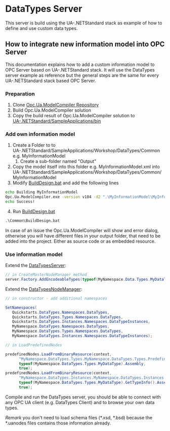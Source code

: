 ﻿# DataTypes Server

This server is build using the UA-.NETStandard stack as example of how to define and use custom data types.

## How to integrate new information model into OPC Server

This documentation explains how to add a custom information model to OPC Server based on UA-.NETStandard stack. It will use the DataTypes server example as reference but the general steps are the same for every UA-.NETStandard stack based OPC Server.

### Preparation

1. Clone [Opc.Ua.ModelCompiler Repository](https://github.com/OPCFoundation/UA-ModelCompiler)
2. Build Opc.Ua.ModelCompiler solution
3. Copy the build result of Opc.Ua.ModelCompiler solution to [UA-.NETStandard/SampleApplications/bin](./../../bin)

### Add own information model

1. Create a Folder to to UA-.NETStandard/SampleApplications/Workshop/DataTypes/Common e.g. MyInformationModel
   1. Create a sub-folder named "Output"
2. Copy the model itself into this folder e.g. MyInformationModel.xml into UA-.NETStandard/SampleApplications/Workshop/DataTypes/Common/MyInformationModel
3. Modify [BuildDesign.bat](./Common/BuildDesign.bat) and add the following lines

```cmd
echo Building MyInformationModel
Opc.Ua.ModelCompiler.exe -version v104 -d2 ".\MyInformationModel\MyInformationModel.xml" -cg ".\MyInformationModel\Output\MyInformationModel.csv" -o2 ".\MyInformationModel\Output"
echo Success!
```

4. Run [BuildDesign.bat](./Common/BuildDesign.bat)

```cmd
.\Common\BuildDesign.bat
```

In case of an issue the Opc.Ua.ModelCompiler will show and error dialog, otherwise you will have different files in your output folder, that need to be added into the project. Either as source code or as embedded resource.

### Use information model

Extend the [DataTypesServer](./Server/DataTypesServer.cs):

```csharp
// in CreateMasterNodeManager method
server.Factory.AddEncodeableTypes(typeof(MyNamespace.Data.Types.MyDataType).Assembly);
```

Extend the [DataTypesNodeManager](./Server/DataTypesNodeManager.cs):

```csharp
// in constructor - add additional namespaces

SetNamespaces(
   Quickstarts.DataTypes.Namespaces.DataTypes,
   Quickstarts.DataTypes.Types.Namespaces.DataTypes,
   Quickstarts.DataTypes.Instances.Namespaces.DataTypeInstances,
   MyNamespace.DataTypes.Namespaces.DataTypes,
   MyNamespace.DataTypes.Types.Namespaces.DataTypes,
   MyNamespace.DataTypes.Instances.Namespaces.DataTypeInstances);

// in LoadPredefinedNodes

predefinedNodes.LoadFromBinaryResource(context, 
      "MyNamespace.DataTypes.Types.MyNamespace.DataTypes.Types.PredefinedNodes.uanodes",
      typeof(MyNamespace.DataTypes.Types.MyDataType).Assembly,
      true);
predefinedNodes.LoadFromBinaryResource(context,
      "MyNamespace.DataTypes.Instances.MyNamespace.DataTypes.Instances.PredefinedNodes.uanodes",
      typeof(MyNamespace.DataTypes.Types.MyDataType).GetTypeInfo().Assembly,
      true);
```

Compile and run the DataTypes server, you should be able to connect with any OPC UA client (e.g. DataTypes Client) and to browse your own data types.

*Remark* you don't need to load schema files (*.xsd, *.bsd) because the *.uanodes files contains those information already. 
